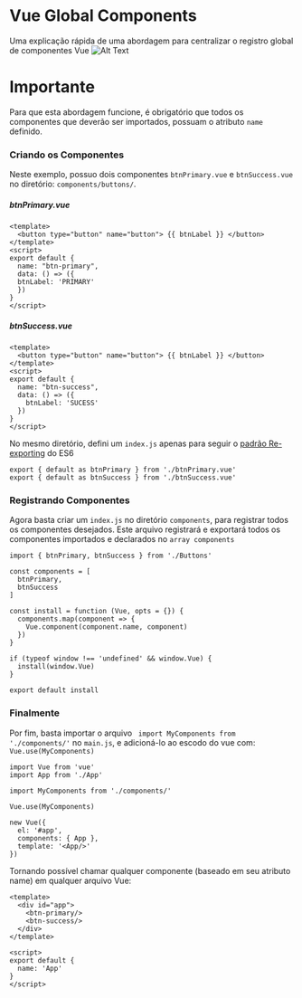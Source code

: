 # Vue Global Components
Uma explicação rápida de uma abordagem para centralizar o registro global de componentes Vue
![Alt Text](https://github.com/lucca-cardial/VueGlobalComponents/raw/master/screenshot/screen.png)

# Importante
Para que esta abordagem funcione, é obrigatório que todos os componentes que deverão ser importados, possuam o atributo `name` definido.

### Criando os Componentes
Neste exemplo, possuo dois componentes `btnPrimary.vue` e `btnSuccess.vue` no diretório: `components/buttons/`.
##### btnPrimary.vue
```
<template>
  <button type="button" name="button"> {{ btnLabel }} </button>
</template>
<script>
export default {
  name: "btn-primary",
  data: () => ({ 
  btnLabel: 'PRIMARY'
  })
}
</script>
```
##### btnSuccess.vue

```
<template>
  <button type="button" name="button"> {{ btnLabel }} </button>
</template>
<script>
export default {
  name: "btn-success",
  data: () => ({
    btnLabel: 'SUCESS'
  })
}
</script>
```
No mesmo diretório, defini um `index.js` apenas para seguir o [padrão Re-exporting](http://exploringjs.com/es6/ch_modules.html#_re-exporting) do ES6
```
export { default as btnPrimary } from './btnPrimary.vue'
export { default as btnSuccess } from './btnSuccess.vue'
```
### Registrando Componentes
Agora basta criar um `index.js` no diretório `components`, para registrar todos os componentes desejados. Este arquivo registrará e exportará todos os componentes importados e declarados no `array components`

```
import { btnPrimary, btnSuccess } from './Buttons'

const components = [
  btnPrimary,
  btnSuccess
]

const install = function (Vue, opts = {}) {
  components.map(component => {
    Vue.component(component.name, component)
  })
}

if (typeof window !== 'undefined' && window.Vue) {
  install(window.Vue)
}

export default install
```
### Finalmente
Por fim, basta importar o arquivo ` import MyComponents from './components/'` no `main.js`, e adicioná-lo ao escodo do vue com: `Vue.use(MyComponents)`

```
import Vue from 'vue'
import App from './App'

import MyComponents from './components/'

Vue.use(MyComponents)

new Vue({
  el: '#app',
  components: { App },
  template: '<App/>'
})
```
Tornando possível chamar qualquer componente (baseado em seu atributo name) em qualquer arquivo Vue:
```
<template>
  <div id="app">
    <btn-primary/>
    <btn-success/>
  </div>
</template>

<script>
export default {
  name: 'App'
}
</script>
```
#
